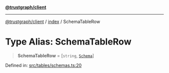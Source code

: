 [**@trustgraph/client**](../../README.md)

***

[@trustgraph/client](../../README.md) / [index](../README.md) / SchemaTableRow

# Type Alias: SchemaTableRow

> **SchemaTableRow** = \[`string`, [`Schema`](../interfaces/Schema.md)\]

Defined in: [src/tables/schemas.ts:20](https://github.com/trustgraph-ai/trustgraph-ts-client/blob/4700024d623d01d40c50072d60c021f3b6c60b54/src/tables/schemas.ts#L20)
